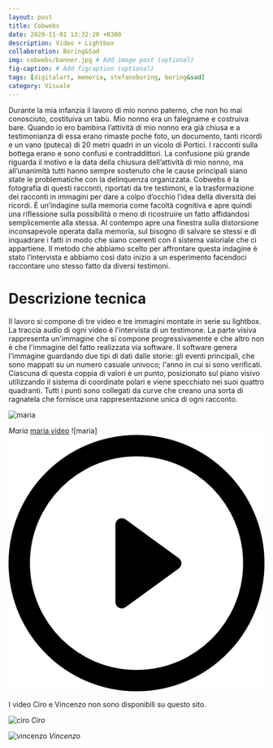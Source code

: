 ```yaml
---
layout: post
title: Cobwebs
date: 2020-11-01 13:32:20 +0300
description: Video + Lightbox
collaboration: Boring&Sad
img: cobwebs/banner.jpg # Add image post (optional)
fig-caption: # Add figcaption (optional)
tags: [digitalart, memoria, stefanoboring, boring&sad]
category: Visuale
---
```


Durante la mia infanzia il lavoro di mio nonno paterno, che non ho mai conosciuto, costituiva un tabù.
Mio nonno era un falegname e costruiva bare.
Quando io ero bambina l’attività di mio nonno era già chiusa e a testimonianza di essa erano rimaste poche foto, un documento, tanti ricordi e un vano (puteca) di 20 metri quadri in un vicolo di Portici.
I racconti sulla bottega erano e sono confusi e contraddittori.
La confusione più grande riguarda il motivo e la data della chiusura dell’attività di mio nonno, ma all’unanimità tutti hanno sempre sostenuto che le cause principali siano state le problematiche con la delinquenza organizzata.
Cobwebs è la fotografia di questi racconti, riportati da tre testimoni, e la trasformazione dei racconti in immagini per dare a colpo d’occhio l’idea della diversità dei ricordi.
È un’indagine sulla memoria come facoltà cognitiva e apre quindi una riflessione sulla possibilità o meno di ricostruire un fatto affidandosi semplicemente alla stessa.
Al contempo apre una finestra sulla distorsione inconsapevole operata dalla memoria, sul bisogno di salvare se stessi e di inquadrare i fatti in modo che siano coerenti con il sistema valoriale che ci appartiene. Il metodo che abbiamo scelto per affrontare questa indagine è stato l’intervista e abbiamo così dato inizio a un esperimento facendoci raccontare uno stesso fatto da diversi testimoni.

# Descrizione tecnica

Il lavoro si compone di tre video e tre immagini montate in serie su lightbox.
La traccia audio di ogni video è l'intervista di un testimone.
La parte visiva rappresenta un'immagine che si compone progressivamente
e che altro non è che l'immagine del fatto realizzata via software.
Il software genera l'immagine guardando due tipi di dati dalle storie: gli eventi principali, che sono mappati su un numero casuale univoco; l'anno in cui si sono verificati. Ciascuna di questa coppia di valori è un punto, posizionato sul piano visivo utilizzando il sistema di coordinate polari e viene specchiato nei suoi quattro quadranti.
Tutti i punti sono collegati da curve che creano una sorta di ragnatela che fornisce una rappresentazione unica di ogni racconto.



![maria](../assets/img/cobwebs/maria.jpg)

*Maria*
[maria video](https://vimeo.com/484158130) ![maria] ![maria](../assets/img/cobwebs/play-button.png)

I video Ciro e Vincenzo non sono disponibili su questo sito.

![ciro](../assets/img/cobwebs/ciro.jpg)
*Ciro*


![vincenzo](../assets/img/cobwebs/vincenzo.jpg)
*Vincenzo*
